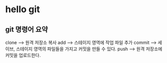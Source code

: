 # hello git

## git 명령어 요약

clone --> 원격 저장소 복사
add --> 스테이지 영역에 작업 파일 추가
commit --> 세이브, 스테이지 영역의 파일들을 가지고 커밋을 만들 수 있다.
push --> 원격 저장소에 커밋을 업로드한다.